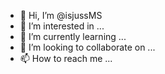 - 👋 Hi, I’m @isjussMS
- 👀 I’m interested in ...
- 🌱 I’m currently learning ...
- 💞️ I’m looking to collaborate on ...
- 📫 How to reach me ...

<!---
isjussMS/isjussMS is a ✨ special ✨ repository because its `README.md` (this file) appears on your GitHub profile.
You can click the Preview link to take a look at your changes.
--->

